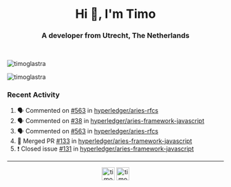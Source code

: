<h1 align="center">Hi 👋, I'm Timo</h1>
<h3 align="center">A developer from Utrecht, The Netherlands</h3>
<br/>
<!-- https://github.com/rahuldkjain/github-profile-readme-generator --!>

<p align="left"><img src="https://github-readme-stats.vercel.app/api?username=timoglastra&show_icons=true&count_private=true&" alt="timoglastra" /></p>

<!--
Github language stats
<p align="left"><img src="https://github-readme-stats.vercel.app/api/top-langs/?username=timoglastra&layout=compact" alt="timoglastra" /><p>
-->

<!-- Codestats language stats -->
<p align="left"><img src="https://codestats-readme.vercel.app/api/top-langs/?username=timoglastra&layout=compact&language_count=12" alt="timoglastra" /><p>  
  
<h3>Recent Activity</h3>

<!--START_SECTION:activity-->
1. 🗣 Commented on [#563](https://github.com/hyperledger/aries-rfcs/issues/563) in [hyperledger/aries-rfcs](https://github.com/hyperledger/aries-rfcs)
2. 🗣 Commented on [#38](https://github.com/hyperledger/aries-framework-javascript/issues/38) in [hyperledger/aries-framework-javascript](https://github.com/hyperledger/aries-framework-javascript)
3. 🗣 Commented on [#563](https://github.com/hyperledger/aries-rfcs/issues/563) in [hyperledger/aries-rfcs](https://github.com/hyperledger/aries-rfcs)
4. 🎉 Merged PR [#133](https://github.com/hyperledger/aries-framework-javascript/pull/133) in [hyperledger/aries-framework-javascript](https://github.com/hyperledger/aries-framework-javascript)
5. ❗️ Closed issue [#131](https://github.com/hyperledger/aries-framework-javascript/issues/131) in [hyperledger/aries-framework-javascript](https://github.com/hyperledger/aries-framework-javascript)
<!--END_SECTION:activity-->

---

<p align="center">
<a href="https://twitter.com/timoglastra" target="blank"><img align="center" src="https://cdn.jsdelivr.net/npm/simple-icons@3.0.1/icons/twitter.svg" alt="timoglastra" height="30" width="30" /></a>
<a href="https://linkedin.com/in/timoglastra" target="blank"><img align="center" src="https://cdn.jsdelivr.net/npm/simple-icons@3.0.1/icons/linkedin.svg" alt="timoglastra" height="30" width="30" /></a>
</p>



